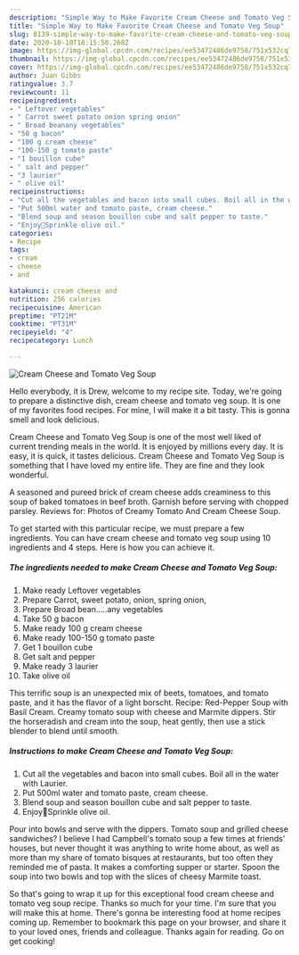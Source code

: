 ```yaml
---
description: "Simple Way to Make Favorite Cream Cheese and Tomato Veg Soup"
title: "Simple Way to Make Favorite Cream Cheese and Tomato Veg Soup"
slug: 8139-simple-way-to-make-favorite-cream-cheese-and-tomato-veg-soup
date: 2020-10-10T18:15:50.268Z
image: https://img-global.cpcdn.com/recipes/ee53472486de9758/751x532cq70/cream-cheese-and-tomato-veg-soup-recipe-main-photo.jpg
thumbnail: https://img-global.cpcdn.com/recipes/ee53472486de9758/751x532cq70/cream-cheese-and-tomato-veg-soup-recipe-main-photo.jpg
cover: https://img-global.cpcdn.com/recipes/ee53472486de9758/751x532cq70/cream-cheese-and-tomato-veg-soup-recipe-main-photo.jpg
author: Juan Gibbs
ratingvalue: 3.7
reviewcount: 11
recipeingredient:
- " Leftover vegetables"
- " Carrot sweet potato onion spring onion"
- " Broad beanany vegetables"
- "50 g bacon"
- "100 g cream cheese"
- "100-150 g tomato paste"
- "1 bouillon cube"
- " salt and pepper"
- "3 laurier"
- " olive oil"
recipeinstructions:
- "Cut all the vegetables and bacon into small cubes. Boil all in the water with Laurier."
- "Put 500ml water and tomato paste, cream cheese."
- "Blend soup and season bouillon cube and salt pepper to taste."
- "Enjoy🌸Sprinkle olive oil."
categories:
- Recipe
tags:
- cream
- cheese
- and

katakunci: cream cheese and 
nutrition: 256 calories
recipecuisine: American
preptime: "PT21M"
cooktime: "PT31M"
recipeyield: "4"
recipecategory: Lunch

---
```



![Cream Cheese and Tomato Veg Soup](https://img-global.cpcdn.com/recipes/ee53472486de9758/751x532cq70/cream-cheese-and-tomato-veg-soup-recipe-main-photo.jpg)

Hello everybody, it is Drew, welcome to my recipe site. Today, we're going to prepare a distinctive dish, cream cheese and tomato veg soup. It is one of my favorites food recipes. For mine, I will make it a bit tasty. This is gonna smell and look delicious.

Cream Cheese and Tomato Veg Soup is one of the most well liked of current trending meals in the world. It is enjoyed by millions every day. It is easy, it is quick, it tastes delicious. Cream Cheese and Tomato Veg Soup is something that I have loved my entire life. They are fine and they look wonderful.

A seasoned and pureed brick of cream cheese adds creaminess to this soup of baked tomatoes in beef broth. Garnish before serving with chopped parsley. Reviews for: Photos of Creamy Tomato And Cream Cheese Soup.


To get started with this particular recipe, we must prepare a few ingredients. You can have cream cheese and tomato veg soup using 10 ingredients and 4 steps. Here is how you can achieve it.

<!--inarticleads1-->

##### The ingredients needed to make Cream Cheese and Tomato Veg Soup:

1. Make ready  Leftover vegetables
1. Prepare  Carrot, sweet potato, onion, spring onion,
1. Prepare  Broad bean.....any vegetables
1. Take 50 g bacon
1. Make ready 100 g cream cheese
1. Make ready 100-150 g tomato paste
1. Get 1 bouillon cube
1. Get  salt and pepper
1. Make ready 3 laurier
1. Take  olive oil


This terrific soup is an unexpected mix of beets, tomatoes, and tomato paste, and it has the flavor of a light borscht. Recipe: Red-Pepper Soup with Basil Cream. Creamy tomato soup with cheese and Marmite dippers. Stir the horseradish and cream into the soup, heat gently, then use a stick blender to blend until smooth. 

<!--inarticleads2-->

##### Instructions to make Cream Cheese and Tomato Veg Soup:

1. Cut all the vegetables and bacon into small cubes. Boil all in the water with Laurier.
1. Put 500ml water and tomato paste, cream cheese.
1. Blend soup and season bouillon cube and salt pepper to taste.
1. Enjoy🌸Sprinkle olive oil.


Pour into bowls and serve with the dippers. Tomato soup and grilled cheese sandwiches? I believe I had Campbell&#39;s tomato soup a few times at friends&#39; houses, but never thought it was anything to write home about, as well as more than my share of tomato bisques at restaurants, but too often they reminded me of pasta. It makes a comforting supper or starter. Spoon the soup into two bowls and top with the slices of cheesy Marmite toast. 

So that's going to wrap it up for this exceptional food cream cheese and tomato veg soup recipe. Thanks so much for your time. I'm sure that you will make this at home. There's gonna be interesting food at home recipes coming up. Remember to bookmark this page on your browser, and share it to your loved ones, friends and colleague. Thanks again for reading. Go on get cooking!
